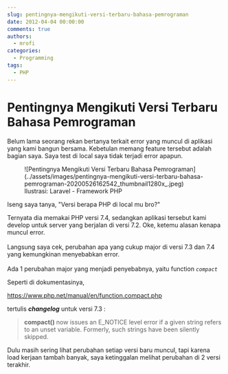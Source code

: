 ```yaml
---
slug: pentingnya-mengikuti-versi-terbaru-bahasa-pemrograman
date: 2012-04-04 00:00:00
comments: true
authors:
  - mrofi
categories:
  - Programming
tags:
  - PHP
---
```


# Pentingnya Mengikuti Versi Terbaru Bahasa Pemrograman

Belum lama seorang rekan bertanya terkait error yang muncul di aplikasi yang kami bangun bersama. Kebetulan memang feature tersebut adalah bagian saya. Saya test di local saya tidak terjadi error apapun.

<!-- more -->

<figure markdown="span">
  ![Pentingnya Mengikuti Versi Terbaru Bahasa Pemrograman](../assets/images/pentingnya-mengikuti-versi-terbaru-bahasa-pemrograman-20200526162542_thumbnail1280x_.jpeg)
  <figcaption markdown>
    Ilustrasi: Laravel - Framework PHP
  </figcaption>
</figure>

Iseng saya tanya, "Versi berapa PHP di local mu bro?"

Ternyata dia memakai PHP versi 7.4, sedangkan aplikasi tersebut kami develop untuk server yang berjalan di versi 7.2. Oke, ketemu alasan kenapa muncul error.<br /><br />Langsung saya cek, perubahan apa yang cukup major di versi 7.3 dan 7.4 yang kemungkinan menyebabkan error.<br /><br />Ada 1 perubahan major yang menjadi penyebabnya, yaitu function <code><em>compact</em></code>

Seperti di dokumentasinya, 

<a href="https://www.php.net/manual/en/function.compact.php">https://www.php.net/manual/en/function.compact.php</a>

tertulis <em><strong>changelog</strong></em> untuk versi 7.3 :</p>
<blockquote>
<span class="function"><strong>compact()</strong></span> now issues an E_NOTICE level error if a given string refers to an unset variable. Formerly, such strings have been silently skipped.
</blockquote>

Dulu masih sering lihat perubahan setiap versi baru muncul, tapi karena load kerjaan tambah banyak, saya ketinggalan melihat perubahan di 2 versi terakhir.
